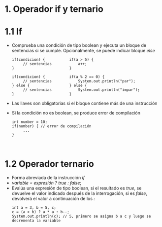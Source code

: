 # 1. Operador if y ternario

# 1.1 If

- Comprueba una condición de tipo boolean y ejecuta un bloque de sentencias si se cumple. Opcionalmente, se puede indicar bloque _else_

  ```
  if(condicion) {           if(a > 5) {
       // sentencias            a++;
  }                         }

  if(condicion) {           if(a % 2 == 0) {
       // sentencias            System.out.println("par");
  } else {                  } else {
       // sentencias            System.out.println("impar");
  }                         }
  ```

- Las llaves son obligatorias si el bloque contiene más de una instrucción
- Si la condición no es boolean, se produce error de compilación
  ```
  int number = 10;
  if(number) { // error de compilación
       ...
  }
  ```

<br>

# 1.2 Operador ternario

- Forma abreviada de la instrucción _if_
- _variable = expresión ? true : false_;
- Evalúa una expresión de tipo boolean, si el resultado es _true_, se devuelve el valor indicado después de la interrogación, si es _false_, devolverá el valor a continuación de los _:_
  ```
  int a = 3, b = 5, c;
  c = (a > b) ? a * a : b--;
  System.out.println(c); // 5, primero se asigna b a c y luego se decrementa la variable
  ```
